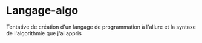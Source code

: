 # Langage-algo
Tentative de création d'un langage de programmation à l'allure et la syntaxe de l'algorithmie que j'ai appris

